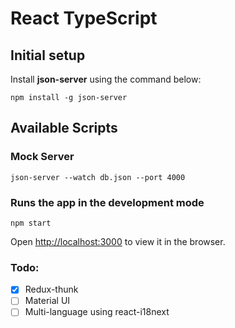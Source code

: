 # React TypeScript

## Initial setup
Install **json-server** using the command below:

`npm install -g json-server`

## Available Scripts

### Mock Server

`json-server --watch db.json --port 4000`

### Runs the app in the development mode

`npm start`


Open [http://localhost:3000](http://localhost:3000) to view it in the browser.

### Todo:
- [x] Redux-thunk
- [ ] Material UI
- [ ] Multi-language using react-i18next